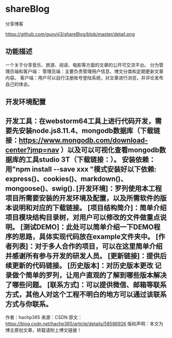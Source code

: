 # shareBlog
分享博客

  https://github.com/guoyiji3/shareBlog/blob/master/detail.png
## 功能描述
一个关于分享音乐、旅游、阅读、电影等方面的文章的公开可交流平台。
分为管理员端和客户端：
管理员端：主要负责管理用户信息、博文分类和定期更新文章内容。
客户端：用户可以自行注册账号登陆系统，对文章进行浏览，并评论发布自己的体会。
## 开发环境配置
开发工具：在webstorm64工具上进行代码开发，需要先安装node.js8.11.4、mongodb数据库（下载链接：https://www.mongodb.com/download-center?jmp=nav ）以及可以可视化查看mongodb数据库的工具studio 3T（下载链接：）。
安装依赖：用"npm install --save xxx "模式安装好以下依赖:
          express()、cookies()、markdown()、mongoose()、swig().
[开发环境]：罗列使用本工程项目所需要安装的开发环境及配置，以及所需软件的版本说明和对应的下载链接。
[项目结构简介]：简单介绍项目模块结构目录树，对用户可以修改的文件做重点说明。
[测试DEMO]：此处可以简单介绍一下DEMO程序的思路，具体实现代码放在example文件夹中。
[作者列表]：对于多人合作的项目，可以在这里简单介绍并感谢所有参与开发的研发人员。
[更新链接]：提供后续更新的代码链接。
[历史版本]：对历史版本更改 记录做个简单的罗列，让用户直观的了解到哪些版本解决了哪些问题。
[联系方式]：可以提供微信、邮箱等联系方式，其他人对这个工程不明白的地方可以通过该联系方式与你联系。
--------------------- 
作者：hachp365 
来源：CSDN 
原文：https://blog.csdn.net/hachp365/article/details/58586926 
版权声明：本文为博主原创文章，转载请附上博文链接！
